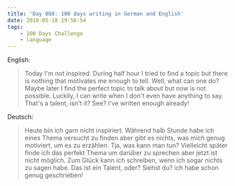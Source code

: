 ```yaml
---
title: 'Day 088: 100 days writing in German and English'
date: 2018-05-18 19:56:54
tags:
    - 100 Days Challenge
    - language
---
```

English:
> Today I'm not inspired. During half hour I tried to find a topic but there is nothing that motivates me enough to tell. Well, what can one do? Maybe later I find the perfect topic to talk about but now is not possible. Luckily, I can write when I don't even have anything to say. That's a talent, isn't it? See? I've written enough already!

Deutsch:
> Heute bin ich garn nicht inspiriert. Während halb Stunde habe ich eines Thema versucht zu finden aber gibt es nichts, was mich genug motiviert, um es zu erzählen. Tja, was kann man tun? Vielleicht später finde ich das perfekt Thema um darüber zu sprechen aber jetzt ist nicht möglich. Zum Glück kann ich schreiben, wenn ich sogar nichts zu sagen habe. Das ist ein Talent, oder? Siehst du? ich habe schon genug geschrieben!